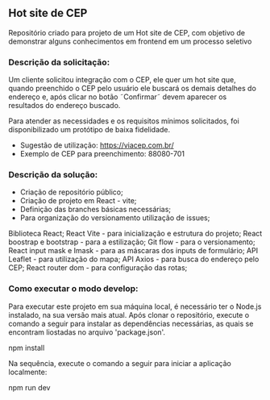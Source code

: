 ## Hot site de CEP 

Repositório criado para projeto de um Hot site de CEP, com objetivo de demonstrar alguns conhecimentos em frontend em um processo seletivo

### Descrição da solicitação:

Um cliente solicitou integração com o CEP, ele quer um hot site que, quando preenchido o CEP pelo usuário ele buscará os demais detalhes do endereço e, após clicar no botão ˜Confirmar˜ devem aparecer os resultados do endereço buscado.

Para atender as necessidades e os requisitos mínimos solicitados, foi disponibilizado um protótipo de baixa fidelidade.

- Sugestão de utilização: https://viacep.com.br/
- Exemplo de CEP para preenchimento: 88080-701

### Descrição da solução:

- Criação de repositório público;
- Criação de projeto em React - vite;
- Definição das branches básicas necessárias;
- Para organização do versionamento utilização de issues;

Biblioteca React;
React Vite - para inicialização e estrutura do projeto;
React boostrap e bootstrap - para a estilização;
Git flow - para o versionamento;
React input mask e Imask - para as máscaras dos inputs de formulário;
API Leaflet - para utilização do mapa;
API Axios - para busca do endereço pelo CEP;
React router dom - para configuração das rotas;


### Como executar o modo develop:
Para executar este projeto em sua máquina local, é necessário ter o Node.js instalado, na sua versão mais atual. Após clonar o repositório, execute o comando a seguir para instalar as dependências necessárias, as quais se encontram liostadas no arquivo 'package.json'.

npm install

Na sequência, execute o comando a seguir para iniciar a aplicação localmente:

npm run dev
